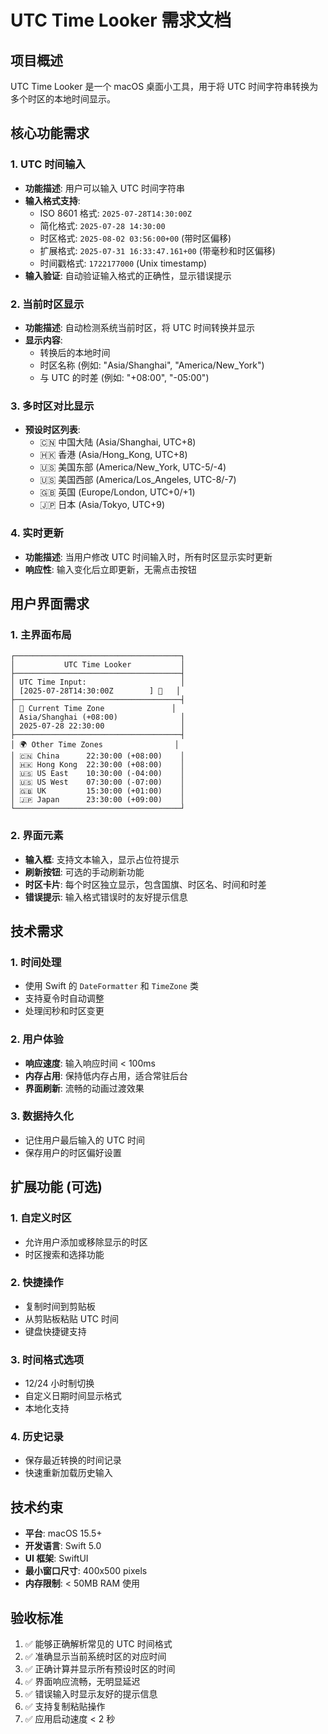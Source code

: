 # UTC Time Looker 需求文档

## 项目概述

UTC Time Looker 是一个 macOS 桌面小工具，用于将 UTC 时间字符串转换为多个时区的本地时间显示。

## 核心功能需求

### 1. UTC 时间输入
- **功能描述**: 用户可以输入 UTC 时间字符串
- **输入格式支持**:
  - ISO 8601 格式: `2025-07-28T14:30:00Z`
  - 简化格式: `2025-07-28 14:30:00`
  - 时区格式: `2025-08-02 03:56:00+00` (带时区偏移)
  - 扩展格式: `2025-07-31 16:33:47.161+00` (带毫秒和时区偏移)
  - 时间戳格式: `1722177000` (Unix timestamp)
- **输入验证**: 自动验证输入格式的正确性，显示错误提示

### 2. 当前时区显示
- **功能描述**: 自动检测系统当前时区，将 UTC 时间转换并显示
- **显示内容**:
  - 转换后的本地时间
  - 时区名称 (例如: "Asia/Shanghai", "America/New_York")
  - 与 UTC 的时差 (例如: "+08:00", "-05:00")

### 3. 多时区对比显示
- **预设时区列表**:
  - 🇨🇳 中国大陆 (Asia/Shanghai, UTC+8)
  - 🇭🇰 香港 (Asia/Hong_Kong, UTC+8) 
  - 🇺🇸 美国东部 (America/New_York, UTC-5/-4)
  - 🇺🇸 美国西部 (America/Los_Angeles, UTC-8/-7)
  - 🇬🇧 英国 (Europe/London, UTC+0/+1)
  - 🇯🇵 日本 (Asia/Tokyo, UTC+9)

### 4. 实时更新
- **功能描述**: 当用户修改 UTC 时间输入时，所有时区显示实时更新
- **响应性**: 输入变化后立即更新，无需点击按钮

## 用户界面需求

### 1. 主界面布局
```
┌─────────────────────────────────────┐
│           UTC Time Looker           │
├─────────────────────────────────────┤
│ UTC Time Input:                     │
│ [2025-07-28T14:30:00Z        ] 🔄   │
├─────────────────────────────────────┤
│ 📍 Current Time Zone               │
│ Asia/Shanghai (+08:00)              │
│ 2025-07-28 22:30:00                 │
├─────────────────────────────────────┤
│ 🌍 Other Time Zones                │
│ 🇨🇳 China      22:30:00 (+08:00)    │
│ 🇭🇰 Hong Kong  22:30:00 (+08:00)    │
│ 🇺🇸 US East    10:30:00 (-04:00)    │
│ 🇺🇸 US West    07:30:00 (-07:00)    │
│ 🇬🇧 UK         15:30:00 (+01:00)    │
│ 🇯🇵 Japan      23:30:00 (+09:00)    │
└─────────────────────────────────────┘
```

### 2. 界面元素
- **输入框**: 支持文本输入，显示占位符提示
- **刷新按钮**: 可选的手动刷新功能
- **时区卡片**: 每个时区独立显示，包含国旗、时区名、时间和时差
- **错误提示**: 输入格式错误时的友好提示信息

## 技术需求

### 1. 时间处理
- 使用 Swift 的 `DateFormatter` 和 `TimeZone` 类
- 支持夏令时自动调整
- 处理闰秒和时区变更

### 2. 用户体验
- **响应速度**: 输入响应时间 < 100ms
- **内存占用**: 保持低内存占用，适合常驻后台
- **界面刷新**: 流畅的动画过渡效果

### 3. 数据持久化
- 记住用户最后输入的 UTC 时间
- 保存用户的时区偏好设置

## 扩展功能 (可选)

### 1. 自定义时区
- 允许用户添加或移除显示的时区
- 时区搜索和选择功能

### 2. 快捷操作
- 复制时间到剪贴板
- 从剪贴板粘贴 UTC 时间
- 键盘快捷键支持

### 3. 时间格式选项
- 12/24 小时制切换
- 自定义日期时间显示格式
- 本地化支持

### 4. 历史记录
- 保存最近转换的时间记录
- 快速重新加载历史输入

## 技术约束

- **平台**: macOS 15.5+
- **开发语言**: Swift 5.0
- **UI 框架**: SwiftUI
- **最小窗口尺寸**: 400x500 pixels
- **内存限制**: < 50MB RAM 使用

## 验收标准

1. ✅ 能够正确解析常见的 UTC 时间格式
2. ✅ 准确显示当前系统时区的对应时间
3. ✅ 正确计算并显示所有预设时区的时间
4. ✅ 界面响应流畅，无明显延迟
5. ✅ 错误输入时显示友好的提示信息
6. ✅ 支持复制粘贴操作
7. ✅ 应用启动速度 < 2 秒
